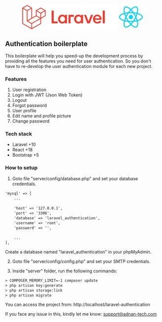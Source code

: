 <p align="center"><img src="img/laravel-react.png" width="400" alt="Laravel and React" /></p>

## Authentication boilerplate

<p>This boilerplate will help you speed-up the development process by providing all the features you need for user authentication. So you don't have to re-develop the user authentication module for each new project.</p>

### Features

1. User registration
2. Login with JWT (Json Web Token)
3. Logout
4. Forgot password
5. User profile
6. Edit name and profile picture
7. Change password

### Tech stack

- Laravel +10
- React +18
- Bootstrap +5

### How to setup

1. Goto file "server/config/database.php" and set your database credentials.

```
'mysql' => [
    ...

    'host' => '127.0.0.1',
    'port' => '3306',
    'database' => 'laravel_authentication',
    'username' => 'root',
    'password' => '',

    ...
],
```

Create a database named "laravel_authentication" in your phpMyAdmin.

2. Goto file "server/config/config.php" and set your SMTP credentials.

3. Inside "server" folder, run the following commands:

```
> COMPOSER_MEMORY_LIMIT=-1 composer update
> php artisan key:generate
> php artisan storage:link
> php artisan migrate
```

You can access the project from:
http://localhost/laravel-authentication

If you face any issue in this, kindly let me know: support@adnan-tech.com